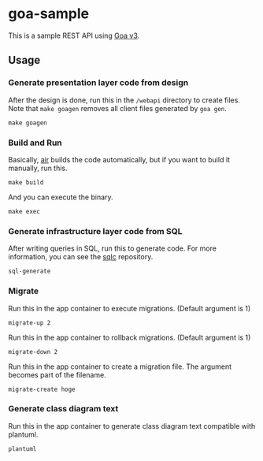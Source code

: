 # goa-sample
This is a sample REST API using [Goa v3](https://github.com/goadesign/goa/tree/v3).

## Usage
### Generate presentation layer code from design
After the design is done, run this in the `/webapi` directory to create files. Note that `make goagen` removes all client files generated by `goa gen`.  
```
make goagen
```
### Build and Run
Basically, [air](https://github.com/cosmtrek/air) builds the code automatically, but if you want to build it manually, run this.  
```
make build
```
And you can execute the binary.  
```
make exec
```
### Generate infrastructure layer code from SQL
After writing queries in SQL, run this to generate code. For more information, you can see the [sqlc](https://github.com/kyleconroy/sqlc) repository.
```
sql-generate
```
### Migrate
Run this in the app container to execute migrations. (Default argument is 1)
```
migrate-up 2
```
Run this in the app container to rollback migrations. (Default argument is 1)
```
migrate-down 2
```
Run this in the app container to create a migration file. The argument becomes part of the filename.  
```
migrate-create hoge
```
### Generate class diagram text
Run this in the app container to generate class diagram text compatible with plantuml.
```
plantuml
```
